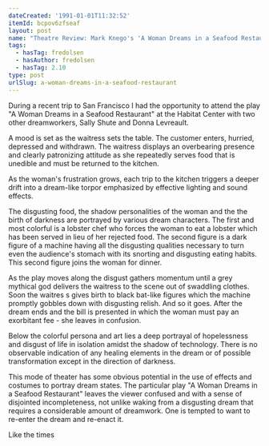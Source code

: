 ```yaml
---
dateCreated: '1991-01-01T11:32:52'
itemId: bcpov6zfseaf
layout: post
name: "Theatre Review: Mark Knego's 'A Woman Dreams in a Seafood Restaurant'"
tags:
  - hasTag: fredolsen
  - hasAuthor: fredolsen
  - hasTag: 2.10
type: post
urlSlug: a-woman-dreams-in-a-seafood-restaurant
---
```


During a recent trip to San Francisco I had the opportunity to attend the play "A Woman Dreams in a Seafood Restaurant" at the Habitat Center with two other dreamworkers, Sally Shute and Donna Levreault.

A mood is set as the waitress sets the table. The customer enters, hurried, depressed and withdrawn. The waitress displays an overbearing presence and clearly patronizing attitude as she repeatedly serves food that is unedible and must be returned to the kitchen. 

As the woman's frustration grows, each trip to the kitchen triggers a deeper drift into a dream-like torpor emphasized by effective lighting and sound effects.

The disgusting food, the shadow personalities of the woman and the the birth of darkness are portrayed by various dream characters. The first and most colorful is a lobster chef who forces the woman to eat a lobster which has been served in lieu of her rejected food. The second figure is a dark figure of a machine having all the disgusting qualities necessary to turn even the audience's stomach with its snorting and disgusting eating habits. This second figure joins the woman for dinner. 

As the play moves along the disgust gathers momentum until a grey mythical god delivers the waitress to the scene out of swaddling clothes. Soon the waitres s gives birth to black bat-like figures which the machine promptly gobbles down with disgusting relish. And so it goes. After the dream ends and the bill is presented in which the woman must pay an exorbitant fee - she leaves in confusion. 

Below the colorful persona and art lies a deep portrayal of hopelessness and disgust of life in isolation amidst the shadow of technology. There is no observable indication of any healing elements in the dream or of possible transformation except in the direction of darkness. 

This mode of theater has some obvious potential in the use of effects and costumes to portray dream states. The particular play "A Woman Dreams in a Seafood Restaurant" leaves the viewer confused and with a sense of disjointed incompleteness, not unlike waking from a disgusting dream that requires a considerable amount of dreamwork. One is tempted to want to re-enter the dream and re-enact it.

Like the times 



